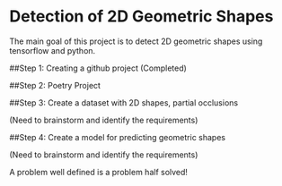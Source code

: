 
# Detection of 2D Geometric Shapes

The main goal of this project is to detect 2D geometric shapes using tensorflow and python.

##Step 1: Creating a github project (Completed)


##Step 2: Poetry Project


##Step 3: Create a dataset with 2D shapes, partial occlusions

(Need to brainstorm and identify the requirements)


##Step 4: Create a model for predicting geometric shapes

(Need to brainstorm and identify the requirements)


A problem well defined is a problem half solved!
